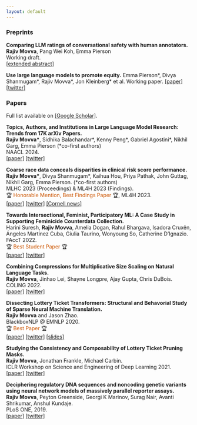 ```yaml
---
layout: default
---
```


### Preprints

**Comparing LLM ratings of conversational safety with human annotators.**   
**Rajiv Movva**, Pang Wei Koh, Emma Pierson  
Working draft.  
[[extended abstract]](rajivmovva.com/llm-safety-evaluators.pdf)  

**Use large language models to promote equity.**
Emma Pierson\*, Divya Shanmugam\*, Rajiv Movva\*, Jon Kleinberg\* et al.
Working paper.
[[paper]](https://arxiv.org/abs/2312.14804) [[twitter]](https://twitter.com/2plus2make5/status/1738240365210058796)

### Papers

Full list available on [[Google Scholar]](https://scholar.google.com/citations?user=OLbbUjcAAAAJ&hl=en).    


**Topics, Authors, and Institutions in Large Language Model Research: Trends from 17K arXiv Papers.**   
**Rajiv Movva\***, Sidhika Balachandar\*, Kenny Peng\*, Gabriel Agostini\*, Nikhil Garg, Emma Pierson (*co-first authors)  
NAACL 2024.  
[[paper]](https://arxiv.org/abs/2307.10700) [[twitter]](https://twitter.com/rajivmovva/status/1683903070646960128)  


**Coarse race data conceals disparities in clinical risk score performance.**   
**Rajiv Movva\***, Divya Shanmugam\*, Kaihua Hou, Priya Pathak, John Guttag, Nikhil Garg, Emma Pierson. (*co-first authors)  
MLHC 2023 (Proceedings) & ML4H 2023 (Findings).  
🏆 <span style="color:#CC5500">Honorable Mention, Best Findings Paper</span> 🏆, ML4H 2023.  
[[paper]](https://arxiv.org/abs/2304.09270) [[twitter]](https://twitter.com/rajivmovva/status/1651237859465080834) [[Cornell news]](https://news.cornell.edu/stories/2023/08/using-broad-race-categories-medicine-hides-true-health-risks)


**Towards Intersectional, Feminist, Participatory ML: A Case Study in Supporting Feminicide Counterdata Collection.**   
Harini Suresh, **Rajiv Movva**, Amelia Dogan, Rahul Bhargava, Isadora Cruxên, Ángeles Martinez Cuba, Giulia Taurino, Wonyoung So, Catherine D’Ignazio.  
FAccT 2022.  
🏆 <span style="color:#CC5500">Best Student Paper</span> 🏆  
[[paper]](https://dl.acm.org/doi/10.1145/3531146.3533132) [[twitter]](https://twitter.com/rajivmovva/status/1539172168269012992)  


**Combining Compressions for Multiplicative Size Scaling on Natural Language Tasks.**  
**Rajiv Movva**, Jinhao Lei, Shayne Longpre, Ajay Gupta, Chris DuBois.  
COLING 2022.  
[[paper]](https://aclanthology.org/2022.coling-1.252/) [[twitter]](https://twitter.com/rajivmovva/status/1574444670104526848)  


**Dissecting Lottery Ticket Transformers: Structural and Behavorial Study of Sparse Neural Machine Translation.**   
**Rajiv Movva** and Jason Zhao.  
BlackboxNLP @ EMNLP 2020.  
🏆 <span style="color:#CC5500">Best Paper</span> 🏆   
[[paper]](https://arxiv.org/abs/2009.13270) [[twitter]](https://twitter.com/rajivmovva/status/1311017289500766208) [[slides]](https://docs.google.com/presentation/d/1dVEXenyGF6Szxg8FPgua2sJQGWXvIdaBwKShS8jO8sM)  


**Studying the Consistency and Composability of Lottery Ticket Pruning Masks.**  
**Rajiv Movva**, Jonathan Frankle, Michael Carbin.  
ICLR Workshop on Science and Engineering of Deep Learning 2021.  
[[paper]](https://arxiv.org/abs/2104.14753) [[twitter]](https://twitter.com/rajivmovva/status/1390526193666072576)  
  
  
**Deciphering regulatory DNA sequences and noncoding genetic variants using neural network models of massively parallel reporter assays.**    
**Rajiv Movva**, Peyton Greenside, Georgi K Marinov, Surag Nair, Avanti Shrikumar, Anshul Kundaje.  
PLoS ONE, 2019.  
[[paper]](https://journals.plos.org/plosone/article?id=10.1371/journal.pone.0218073) [[twitter]](https://twitter.com/rajivmovva/status/1030495776093294593)  


<!-- ## Preprints, etc.

Accelerating single-cell genomic analysis with GPUs.  
Corey Nolet, Avantika Lal, Rajesh Ilango, Taurean Dyer, **Rajiv Movva**, John Zedlewski, Johnny Israeli.  
bioRxiv, 2022.  
_Completed during NVIDIA AI internship._  
[[paper]](https://www.biorxiv.org/content/10.1101/2022.05.26.493607v1.full) 

Fairness Deconstructed: A Sociotechnical View of 'Fair' Algorithms in Criminal Justice.  
arXiv, 2021.  
**Rajiv Movva**.  
_Final project for WGS.301 Feminist Theory at MIT._  
[[paper]](https://arxiv.org/abs/2106.13455)

In-silico Prediction of Synergistic Anti-Cancer Drug Combinations Using Multi-omics Data.  
Remzi Celebi, Oliver Bear Don’t Walk, **Rajiv Movva**, Semih Alpsoy, Michel Dumontier.  
Scientific Reports, 2019.  
[[paper]](https://www.nature.com/articles/s41598-019-45236-6)   -->
